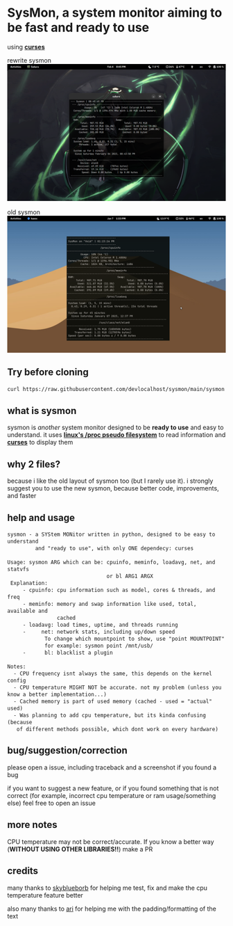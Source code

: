# SysMon, a system monitor aiming to be fast and ready to use

using [**curses**](https://docs.python.org/3/howto/curses.html)

rewrite sysmon
![current sysmon screenshot](screens/sysmon.png)

old sysmon
![old sysmon screenshot](screens/sysmon-old.png)

## Try before cloning
```sh
curl https://raw.githubusercontent.com/devlocalhost/sysmon/main/sysmon | python
```

## what is sysmon
sysmon is *another* system monitor designed to be **ready to use** and easy to understand. it uses [**linux's /proc pseudo filesystem**](https://www.kernel.org/doc/html/latest/filesystems/proc.html) to read information and [**curses**](https://docs.python.org/3/howto/curses.html) to display them

## why 2 files?
because i like the old layout of sysmon too (but I rarely use it). i strongly suggest you to use the new sysmon, because better code, improvements, and faster

## help and usage
```
sysmon - a SYStem MONitor written in python, designed to be easy to understand
         and "ready to use", with only ONE dependecy: curses

Usage: sysmon ARG which can be: cpuinfo, meminfo, loadavg, net, and statvfs
                                or bl ARG1 ARGX
 Explanation:
     - cpuinfo: cpu information such as model, cores & threads, and freq
     - meminfo: memory and swap information like used, total, available and
                cached
     - loadavg: load times, uptime, and threads running
     -     net: network stats, including up/down speed
            To change which mountpoint to show, use "point MOUNTPOINT"
            for example: sysmon point /mnt/usb/
     -      bl: blacklist a plugin

Notes:
  - CPU frequency isnt always the same, this depends on the kernel config
  - CPU temperature MIGHT NOT be accurate. not my problem (unless you know a better implementation...)
  - Cached memory is part of used memory (cached - used = "actual" used)
  - Was planning to add cpu temperature, but its kinda confusing (because
   of different methods possible, which dont work on every hardware)
```
## bug/suggestion/correction
please open a issue, including traceback and a screenshot if you found a bug

if you want to suggest a new feature, or if you found something that is not correct (for example, incorrect cpu temperature or ram usage/something else) feel free to open an issue

## more notes
CPU temperature may not be correct/accurate. If you know a better way (**WITHOUT USING OTHER LIBRARIES!!**) make a PR

## credits
many thanks to [skyblueborb](https://github.com/skyblueborb) for helping me test, fix and make the cpu temperature feature better

also many thanks to [ari](https://ari-web.xyz/gh) for helping me with the padding/formatting of the text
